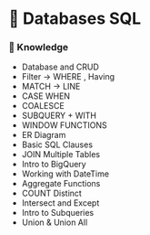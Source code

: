 # 💽 Databases SQL
### 📑 Knowledge
- Database and CRUD
- Filter → WHERE , Having
- MATCH → LINE
- CASE WHEN
- COALESCE
- SUBQUERY + WITH
- WINDOW FUNCTIONS
- ER Diagram
- Basic SQL Clauses
- JOIN Multiple Tables
- Intro to BigQuery
- Working with DateTime
- Aggregate Functions
- COUNT Distinct
- Intersect and Except
- Intro to Subqueries
- Union & Union All
